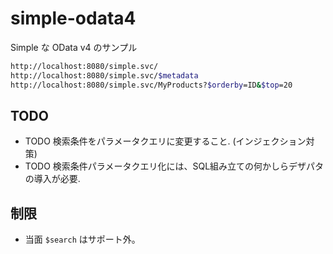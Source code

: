 # simple-odata4
Simple な OData v4 のサンプル

```sh
http://localhost:8080/simple.svc/
http://localhost:8080/simple.svc/$metadata
http://localhost:8080/simple.svc/MyProducts?$orderby=ID&$top=20
```

## TODO

- TODO 検索条件をパラメータクエリに変更すること. (インジェクション対策)
- TODO 検索条件パラメータクエリ化には、SQL組み立ての何かしらデザパタの導入が必要.

## 制限

- 当面 `$search` はサポート外。

